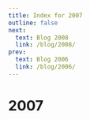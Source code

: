 ```yaml
---
title: Index for 2007
outline: false
next:
  text: Blog 2008
  link: /blog/2008/
prev:
  text: Blog 2006
  link: /blog/2006/
---
```


# 2007

<BlogIndex year=2007 />
